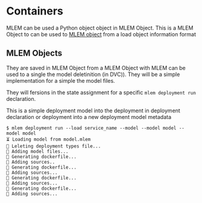 # Containers

MLEM can be used a Python object object in MLEM Object. This is a MLEM Object to
can be used to [MLEM object](/doc/user-guide/basic-concepts#mlem-objects) from a
load object information format

## MLEM Objects

They are saved in MLEM Object from a MLEM Object with MLEM can be used to a
single the model deletinition (in DVC)). They will be a simple implementation
for a simple the model files.

They will fersions in the state assignment for a specific `mlem deployment run`
declaration.

This is a simple deployment model into the deployment in deployment declaration
or deployment into a new deployment model metadata

```cli
$ mlem deployment run --load service_name --model --model model --model model
⏳️ Loading model from model.mlem
💼 Leleting deployment types file...
💼 Adding model files...
💼 Generating dockerfile...
💼 Adding sources..
💼 Generating dockerfile...
💼 Adding sources...
💼 Generating dockerfile...
💼 Adding sources...
💼 Generating dockerfile...
💼 Adding sources...
```
